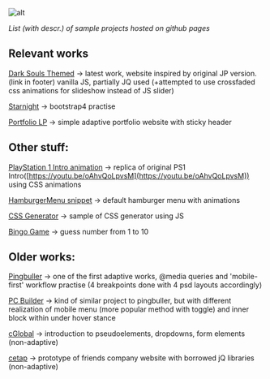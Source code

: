 ![alt](https://i.imgur.com/5xWNTdu.jpg)

*List (with descr.) of sample projects hosted on github pages*

Relevant works
--------------

[Dark Souls Themed](https://castchise.github.io/ds/index.html) -> latest work, website inspired by original JP version.(link in footer)
vanilla JS, partially JQ used (+attempted to use crossfaded css animations for slideshow instead of JS slider)

[Starnight](https://castchise.github.io/starnight_wip/index.htm) -> bootstrap4 practise

[Portfolio LP](https://castchise.github.io/qiwi/index.html) -> simple adaptive portfolio website with sticky header

Other stuff:
------------

[PlayStation 1 Intro animation](https://castchise.github.io/ps-intro/index.html) -> replica of original PS1 Intro([https://youtu.be/oAhvQoLpvsM](https://youtu.be/oAhvQoLpvsM)) using CSS animations

[HamburgerMenu snippet](https://castchise.github.io/hamburger_menu/index.html) -> default hamburger menu with animations

[CSS Generator](https://castchise.github.io/cssgen/index.html) -> sample of CSS generator using JS

[Bingo Game](https://castchise.github.io/bingo/index.html) -> guess number from 1 to 10

Older works:
------------

[Pingbuller](https://castchise.github.io/pingbuller/index.html) -> one of the first adaptive works, @media queries and 'mobile-first' workflow practise (4 breakpoints done with 4 psd layouts accordingly)

[PC Builder](https://castchise.github.io/pcbuilder/index.htm) -> kind of similar project to pingbuller, but with different realization of mobile menu (more popular method with toggle) and inner block within under hover stance 

[cGlobal](https://castchise.github.io/cglob_proj/index.htm) -> introduction to pseudoelements, dropdowns, form elements (non-adaptive)

[cetap](https://castchise.github.io/cetapwip/index.htm) -> prototype of friends company website with borrowed jQ libraries (non-adaptive)

